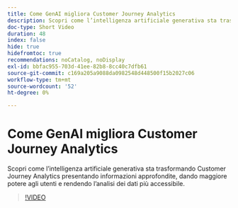```yaml
---
title: Come GenAI migliora Customer Journey Analytics
description: Scopri come l’intelligenza artificiale generativa sta trasformando Customer Journey Analytics presentando informazioni approfondite, dando maggiore potere agli utenti e rendendo l’analisi dei dati più accessibile.
doc-type: Short Video
duration: 48
index: false
hide: true
hidefromtoc: true
recommendations: noCatalog, noDisplay
exl-id: bbfac955-703d-41ee-82b8-8cc40c7dfb61
source-git-commit: c169a205a9088da0982548d448500f15b2027c06
workflow-type: tm+mt
source-wordcount: '52'
ht-degree: 0%

---
```


# Come GenAI migliora Customer Journey Analytics

Scopri come l’intelligenza artificiale generativa sta trasformando Customer Journey Analytics presentando informazioni approfondite, dando maggiore potere agli utenti e rendendo l’analisi dei dati più accessibile.

<!-- 62_S106_3442453_47_how-genai-enhances-customer-journey-analytics -->
>[!VIDEO](https://video.tv.adobe.com/v/3460003/?learn=on&enablevpops=true&captions=ita)
